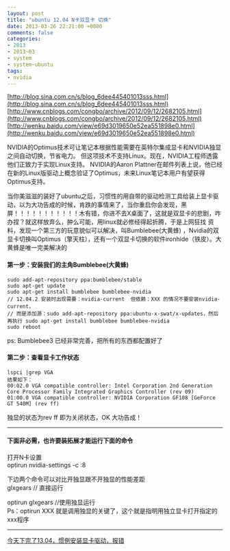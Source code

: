```yaml
---
layout: post
title: "ubuntu 12.04 N卡双显卡 切换"
date: 2013-03-26 22:21:00 +0800
comments: false
categories:
- 2013
- 2013~03
- system
- system~ubuntu
tags:
- nvidia
---
```

[http://blog.sina.com.cn/s/blog_6dee445401013sss.html](http://blog.sina.com.cn/s/blog_6dee445401013sss.html)  
[http://www.cnblogs.com/congbo/archive/2012/09/12/2682105.html](http://www.cnblogs.com/congbo/archive/2012/09/12/2682105.html)  
[http://wenku.baidu.com/view/e69d3019650e52ea551898e0.html](http://wenku.baidu.com/view/e69d3019650e52ea551898e0.html)

  NVIDIA的Optimus技术可让笔记本根据性能需要在英特尔集成显卡和NVIDIA独显之间自动切换，节省电力。
但这项技术不支持Linux。现在，NVIDIA工程师透露他们正致力于实现Linux支持。
NVIDIA的Aaron Plattner在邮件列表上说，他已经在新的Linux版驱动上概念验证了Optimus，未来Linux笔记本用户有望获得Optimus支持。

  当你美滋滋的装好了ubuntu之后，习惯性的用自带的驱动检测工具给装上显卡驱动，以为大功告成的时候，肯跌的事情来了，当你重启你会发现，黑 屏！！！！！！！！！！！木有错，你进不去X桌面了，这就是双显卡的悲剧，咋办捏？就这样放弃么，肿么可能，用linux就必修经得起折腾，于是上网狂找 资料，发现一个第三方的玩意貌似可以解决，叫Bumblebee(大黄蜂) ，Nvidia的双显卡切换叫Optimus（擎天柱），还有一个双显卡切换的软件ironhide（铁皮）。大黄蜂是唯一完美解决的
#### 第一步：安装我们的主角Bumblebee(大黄蜂)
```
sudo add-apt-repository ppa:bumblebee/stable
sudo apt-get update
sudo apt-get install bumblebee bumblebee-nvidia
// 12.04.2 安装时出现需要：nvidia-current  但依赖：XXX 的情况不要安装nvidia-current，
// 而是添加源：sudo add-apt-repository ppa:ubuntu-x-swat/x-updates，然后再执行 sudo apt-get install bumblebee bumblebee-nvidia
sudo reboot
```
ps: Bumblebee3 已经非常完善，把所有的东西都配置好了
#### 第二步：查看显卡工作状态
```
lspci |grep VGA
结果如下：
00:02.0 VGA compatible controller: Intel Corporation 2nd Generation Core Processor Family Integrated Graphics Controller (rev 09)
01:00.0 VGA compatible controller: NVIDIA Corporation GF108 [GeForce GT 540M] (rev ff)
```
独显的状态为rev ff 即为关闭状态，OK 大功告成！

--------------------------
#### 下面非必需，也许要装拓展才能运行下面的命令
打开N卡设置  
optirun nvidia-settings -c :8  

下边两个命令可以对比开独显跟不开独显的性能差距  
glxgears            // 直接运行

optirun glxgears    //使用独显运行  
Ps：optirun XXX 就是调用独显的关键了，这个就是指明用独立显卡打开指定的xxx程序


-------------

[今天下完了13.04，惯例安装显卡驱动，报错](https://wiki.archlinux.org/index.php/Bumblebee_%28%E7%AE%80%E4%BD%93%E4%B8%AD%E6%96%87%29)


